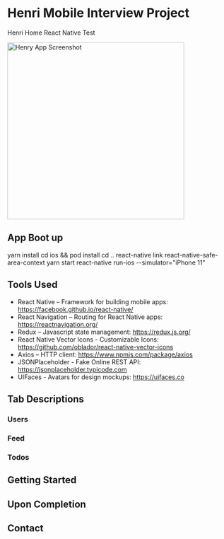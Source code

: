 # Henri Mobile Interview Project

Henri Home React Native Test


<img src="https://i.ibb.co/dPgfZyM/screenshot.png" alt="Henry App Screenshot" width="400"/>

## App Boot up

yarn install
cd ios && pod install cd ..
react-native link react-native-safe-area-context
yarn start
react-native run-ios --simulator="iPhone 11"


## Tools Used

- React Native – Framework for building mobile apps: https://facebook.github.io/react-native/
- React Navigation – Routing for React Native apps: https://reactnavigation.org/
- Redux – Javascript state management: https://redux.js.org/
- React Native Vector Icons - Customizable Icons: https://github.com/oblador/react-native-vector-icons
- Axios – HTTP client: https://www.npmjs.com/package/axios
- JSONPlaceholder - Fake Online REST API: https://jsonplaceholder.typicode.com
- UIFaces - Avatars for design mockups: https://uifaces.co

## Tab Descriptions

### Users


### Feed



### Todos


## Getting Started



## Upon Completion



## Contact
